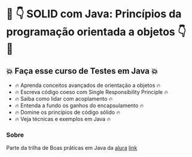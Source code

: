 # :eyes: :point_down: SOLID com Java: Princípios da programação orientada a objetos :point_down: :eyes:


## :boom: Faça esse curso de Testes em Java :boom:
  
- :fire: Aprenda conceitos avançados de orientação a objetos :fire: 
- :fire: Escreva código coeso com Single Responsibility Principle :fire: 
- :fire: Saiba como lidar com acoplamento :fire: 
- :fire: Entenda a fundo os ganhos do encapsulamento :fire: 
- :fire: Domine os princípios de código sólido :fire: 
- :fire: Veja técnicas e exemplos em Java :fire: 





### Sobre
Parte da trilha de Boas práticas em Java da [alura](https://cursos.alura.com.br)
[link](https://cursos.alura.com.br/course/solid-orientacao-objetos-java)

